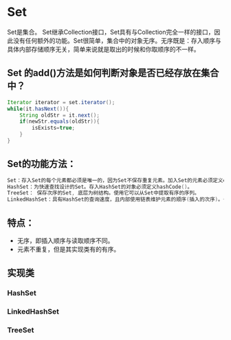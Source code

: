 # Set

Set是集合。
Set继承Collection接口，Set具有与Collection完全一样的接口，因此没有任何额外的功能。Set很简单，集合中的对象无序。无序既是：存入顺序与具体内部存储顺序无关，简单来说就是取出的时候和你取顺序的不一样。

## Set 的add()方法是如何判断对象是否已经存放在集合中？

```java
Iterator iterator = set.iterator();
while(it.hasNext()){
    String oldStr = it.next();
    if(newStr.equals(oldStr)){
    	isExists=true;
    }
}
```

## Set的功能方法：

```java
Set：存入Set的每个元素都必须是唯一的，因为Set不保存重复元素。加入Set的元素必须定义equals()方法以确保对象的唯一性。Set与Collection有完全一样的接口。Set接口不保证维护元素的次序。
HashSet：为快速查找设计的Set。存入HashSet的对象必须定义hashCode()。
TreeSet： 保存次序的Set, 底层为树结构。使用它可以从Set中提取有序的序列。
LinkedHashSet：具有HashSet的查询速度，且内部使用链表维护元素的顺序(插入的次序)。于是在使用迭代器遍历Set时，结果会按元素插入的次序显示
```

## 特点：

- 无序，即插入顺序与读取顺序不同。
- 元素不重复，但是其实现类有的有序。

## 实现类

### HashSet

### LinkedHashSet

### TreeSet